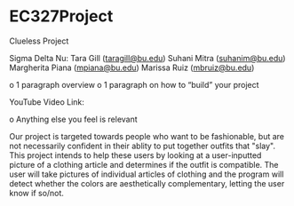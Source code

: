 # EC327Project
Clueless Project

Sigma Delta Nu:
  Tara Gill (taragill@bu.edu)
  Suhani Mitra (suhanim@bu.edu)
  Margherita Piana (mpiana@bu.edu)
  Marissa Ruiz (mbruiz@bu.edu)

o 1 paragraph overview
o 1 paragraph on how to “build” your project

YouTube Video Link: 

o Anything else you feel is relevant 

Our project is targeted towards people who want to be fashionable, but are not necessarily confident in their ablity to put together outfits that "slay". This project intends to help these users by looking at a user-inputted picture of a clothing article and determines if the outfit is compatible. The user will take pictures of individual articles of clothing and the program will detect whether the colors are aesthetically complementary, letting the user know if so/not.	
